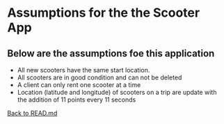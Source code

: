 # Assumptions for the the Scooter App

## Below are the assumptions foe this application
- All new scooters have the same start location.
- All scooters are in good condition and can not be deleted
- A client can only rent one scooter at a time
- Location (latitude and longitude) of scooters on a trip are update with the addition of 11 points every 11 seconds

[Back to READ.md ](/README.md)